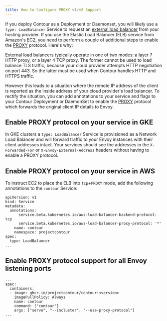 ```yaml
---
title: How to Configure PROXY v1/v2 Support
---
```


If you deploy Contour as a Deployment or Daemonset, you will likely use a `type: LoadBalancer` Service to request an [external load balancer][1] from your hosting provider.
If you use the Elastic Load Balancer (ELB) service from Amazon's EC2, you need to perform a couple of additional steps to enable the [PROXY][0] protocol. Here's why:

External load balancers typically operate in one of two modes: a layer 7 HTTP proxy, or a layer 4 TCP proxy.
The former cannot be used to load balance TLS traffic, because your cloud provider attempts HTTP negotiation on port 443.
So the latter must be used when Contour handles HTTP and HTTPS traffic.

However this leads to a situation where the remote IP address of the client is reported as the inside address of your cloud provider's load balancer.
To rectify the situation, you can add annotations to your service and flags to your Contour Deployment or DaemonSet to enable the [PROXY][0] protocol which forwards the original client IP details to Envoy. 

## Enable PROXY protocol on your service in GKE

In GKE clusters a `type: LoadBalancer` Service is provisioned as a Network Load Balancer and will forward traffic to your Envoy instances with their client addresses intact.
Your services should see the addresses in the `X-Forwarded-For` or `X-Envoy-External-Address` headers without having to enable a PROXY protocol.

## Enable PROXY protocol on your service in AWS

To instruct EC2 to place the ELB into `tcp`+`PROXY` mode, add the following annotations to the `contour` Service:

```
apiVersion: v1
kind: Service
metadata:
  annotations:
      service.beta.kubernetes.io/aws-load-balancer-backend-protocol: tcp
      service.beta.kubernetes.io/aws-load-balancer-proxy-protocol: '*'
    name: contour
    namespace: projectcontour
spec:
  type: LoadBalancer
...
```

## Enable PROXY protocol support for all Envoy listening ports

```
...
spec:
  containers:
  - image: ghcr.io/projectcontour/contour:<version>
    imagePullPolicy: Always
    name: contour
    command: ["contour"]
    args: ["serve", "--incluster", "--use-proxy-protocol"]
...
```

[0]: http://www.haproxy.org/download/1.8/doc/proxy-protocol.txt
[1]: https://kubernetes.io/docs/tasks/access-application-cluster/create-external-load-balancer